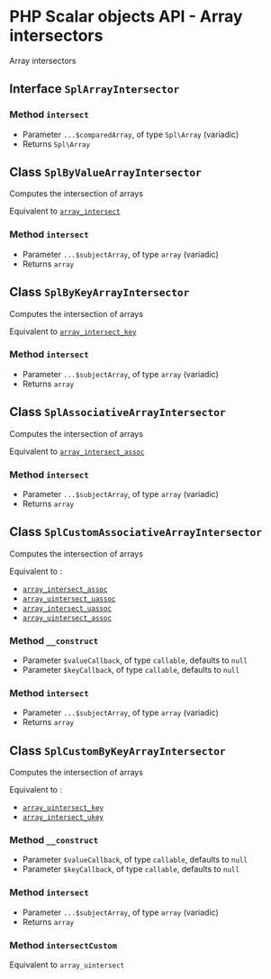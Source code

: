 # PHP Scalar objects API - Array intersectors

Array intersectors 

## Interface `SplArrayIntersector`

### Method `intersect`

* Parameter `...$comparedArray`, of type `Spl\Array` (variadic)
* Returns `Spl\Array`

## Class `SplByValueArrayIntersector`

Computes the intersection of arrays

Equivalent to [`array_intersect`](http://php.net/manual/fr/function.array-intersect.php)

### Method `intersect`

* Parameter `...$subjectArray`, of type `array` (variadic)
* Returns `array`

## Class `SplByKeyArrayIntersector`

Computes the intersection of arrays

Equivalent to [`array_intersect_key`](http://php.net/manual/fr/function.array-intersect-key.php)

### Method `intersect`

* Parameter `...$subjectArray`, of type `array` (variadic)
* Returns `array`

## Class `SplAssociativeArrayIntersector`

Computes the intersection of arrays

Equivalent to [`array_intersect_assoc`](http://php.net/manual/fr/function.array-intersect-assoc.php)

### Method `intersect`

* Parameter `...$subjectArray`, of type `array` (variadic)
* Returns `array`







## Class `SplCustomAssociativeArrayIntersector`

Computes the intersection of arrays

Equivalent to :
* [`array_intersect_assoc`](http://php.net/manual/fr/function.array-intersect-assoc.php)
* [`array_uintersect_uassoc`](http://php.net/manual/fr/function.array-uintersect-uassoc.php)
* [`array_intersect_uassoc`](http://php.net/manual/fr/function.array-intersect-uassoc.php)
* [`array_uintersect_assoc`](http://php.net/manual/fr/function.array-uintersect-assoc.php)

### Method `__construct`

* Parameter `$valueCallback`, of type `callable`, defaults to `null`
* Parameter `$keyCallback`, of type `callable`, defaults to `null`

### Method `intersect`

* Parameter `...$subjectArray`, of type `array` (variadic)
* Returns `array`

## Class `SplCustomByKeyArrayIntersector`

Computes the intersection of arrays

Equivalent to :
* [`array_uintersect_key`](http://php.net/manual/fr/function.array-uintersect-key.php)
* [`array_intersect_ukey`](http://php.net/manual/fr/function.array-intersect-ukey.php)

### Method `__construct`

* Parameter `$valueCallback`, of type `callable`, defaults to `null`
* Parameter `$keyCallback`, of type `callable`, defaults to `null`

### Method `intersect`

* Parameter `...$subjectArray`, of type `array` (variadic)
* Returns `array`



### Method `​intersectCustom`

Equivalent to `array_​uintersect`
